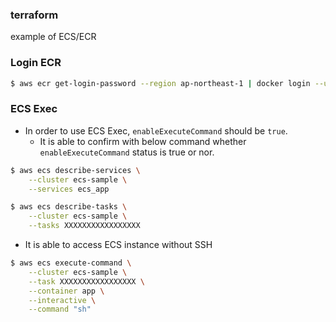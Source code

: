 ### terraform
example of ECS/ECR

### Login ECR
```bash
$ aws ecr get-login-password --region ap-northeast-1 | docker login --username AWS --password-stdin 012345678901.dkr.ecr.ap-northeast-1.amazonaws.com/repo_app
```

### ECS Exec
- In order to use ECS Exec, `enableExecuteCommand` should be `true`.
  - It is able to confirm with below command whether `enableExecuteCommand` status is true or nor.

```bash
$ aws ecs describe-services \
    --cluster ecs-sample \
    --services ecs_app

$ aws ecs describe-tasks \
    --cluster ecs-sample \
    --tasks XXXXXXXXXXXXXXXXX
```

- It is able to access ECS instance without SSH

```bash
$ aws ecs execute-command \
    --cluster ecs-sample \
    --task XXXXXXXXXXXXXXXXX \
    --container app \
    --interactive \
    --command "sh"
```
